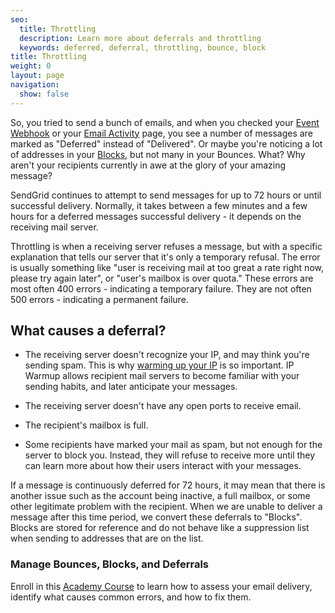```yaml
---
seo:
  title: Throttling
  description: Learn more about deferrals and throttling
  keywords: deferred, deferral, throttling, bounce, block
title: Throttling
weight: 0
layout: page
navigation:
  show: false
---
```


So, you tried to send a bunch of emails, and when you checked your [Event Webhook]({{root_url}}/for-developers/tracking-events/event/) or your [Email Activity]({{root_url}}/ui/analytics-and-reporting/email-activity-feed/) page, you see a number of messages are marked as "Deferred" instead of "Delivered". Or maybe you're noticing a lot of addresses in your [Blocks](https://app.sendgrid.com/suppressions/blocks), but not many in your Bounces. What? Why aren't your recipients currently in awe at the glory of your amazing message?

SendGrid continues to attempt to send messages for up to 72 hours or until successful delivery. Normally, it takes between a few minutes and a few hours for a deferred messages successful delivery - it depends on the receiving mail server.

Throttling is when a receiving server refuses a message, but with a specific explanation that tells our server that it's only a temporary refusal. The error is usually something like "user is receiving mail at too great a rate right now, please try again later", or "user's mailbox is over quota." These errors are most often 400 errors - indicating a temporary failure. They are not often 500 errors - indicating a permanent failure.

## 	What causes a deferral?

-   The receiving server doesn't recognize your IP, and may think you're sending spam. This is why [warming up your IP]({{root_url}}/ui/sending-email/how-to-warm-up-an-ip/) is so important. IP Warmup allows recipient mail servers to become familiar with your sending habits, and later anticipate your messages.

-   The receiving server doesn't have any open ports to receive email.

-   The recipient's mailbox is full.

-   Some recipients have marked your mail as spam, but not enough for the server to block you. Instead, they will refuse to receive more until they can learn more about how their users interact with your messages.

If a message is continuously deferred for 72 hours, it may mean that there is another issue such as the account being inactive, a full mailbox, or some other legitimate problem with the recipient. When we are unable to deliver a message after this time period, we convert these deferrals to "Blocks". Blocks are stored for reference and do not behave like a suppression list when sending to addresses that are on the list.

<academy-link img="/img/SGA_ManageBounces750.png" courselink="https://rise.articulate.com/share/rBJixBkt2kAqwQShqvOcKuevYulLLIZ9">

### Manage Bounces, Blocks, and Deferrals

Enroll in this [Academy Course](https://rise.articulate.com/share/rBJixBkt2kAqwQShqvOcKuevYulLLIZ9) to learn how to assess your email delivery, identify what causes common errors, and how to fix them.

</academy-link>


